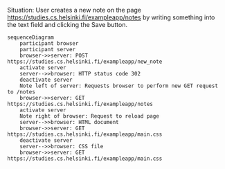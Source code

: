 Situation: User creates a new note on the page https://studies.cs.helsinki.fi/exampleapp/notes by writing something into the text field and clicking the Save button.

```mermaid
sequenceDiagram
    participant browser
    participant server
    browser->>server: POST https://studies.cs.helsinki.fi/exampleapp/new_note
    activate server
    server-->>browser: HTTP status code 302
    deactivate server
    Note left of server: Requests browser to perform new GET request to /notes
    browser->>server: GET https://studies.cs.helsinki.fi/exampleapp/notes
    activate server
    Note right of browser: Request to reload page
    server-->>browser: HTML document
    browser->>server: GET https://studies.cs.helsinki.fi/exampleapp/main.css
    deactivate server
    server-->>browser: CSS file
    browser->>server: GET https://studies.cs.helsinki.fi/exampleapp/main.css
```
